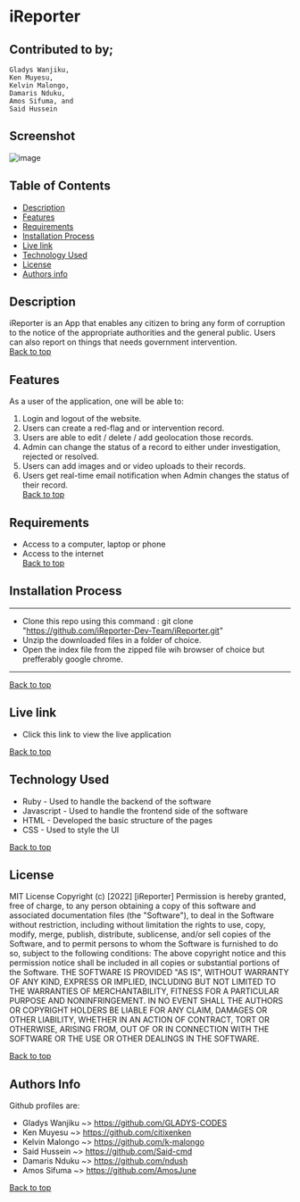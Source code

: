 <!-- # README

iReporter is an App that enables any citizen to bring any form of corruption to the notice of the appropriate authorities and the general public. Users can also report on things that needs government intervention.

Project Demo: Project Demo
Trello Board project tracker :https://trello.com/b/ifyokTqn/ireporter-development-workspace
Required Features
• Users can sign up
• Users can log in
• Users can create redflag or intervention report
• Users can edit their reports
• Users can delete their reports
• Users can view all their reports
• Users can add geo-location to their report
• Users can change the geo-location of their report
• Admin can change status of the report to either:
◦ Resolve
◦ Rejected
◦ Delete
Technologies
• Ruby on Rails
• React.js
• html5
• Bootstrap

Installation

To run: Install Ruby and git on your machine
$ git clone https://github.com/iReporter-Dev-Team/iReporter.git
$ cd iReporter

For the frontend
$ npm install
$ npm start

For the backend run
$ rails s

Authors
Gladys Wanjiku
Ken Muyesu
Kelvin Malongo
Damaris Nduku
Amos Sifuma
Said Hussein -->

# iReporter

## Contributed to by;

    Gladys Wanjiku,
    Ken Muyesu,
    Kelvin Malongo,
    Damaris Nduku,
    Amos Sifuma, and
    Said Hussein

## Screenshot

![image](./insert_path.png)

## Table of Contents

- [Description](#description)
- [Features](#features)
- [Requirements](#requirements)
- [Installation Process](#installation-process)
- [Live link](#live-link)
- [Technology Used](#technology-used)
- [License](#license)
- [Authors info](#authors-info)

## Description

iReporter is an App that enables any citizen to bring any form of corruption to the notice of the appropriate authorities and the general public. Users can also report on things that needs government intervention.<br>
[Back to top](#ireporter)

## Features

As a user of the application, one will be able to:

1.  Login and logout of the website.
2.  Users can create a red-flag and or intervention record.
3.  Users are able to edit / delete / add geolocation those records.
4.  Admin can change the status of a record to either under investigation, rejected or resolved.
5.  Users can add images and or video uploads to their records.
6.  Users get real-time email notification when Admin changes the status of their record.
    <br>
    [Back to top](#ireporter)

## Requirements

- Access to a computer, laptop or phone
- Access to the internet <br>
  [Back to top](#ireporter)

## Installation Process

---

- Clone this repo using this command : git clone "https://github.com/iReporter-Dev-Team/iReporter.git"
- Unzip the downloaded files in a folder of choice.
- Open the index file from the zipped file wih browser of choice but prefferably google chrome.

---

[Back to top](#ireporter)

## Live link

- Click this link to view the live application

[Back to top](#ireporter)

## Technology Used

- Ruby - Used to handle the backend of the software
- Javascript - Used to handle the frontend side of the software
- HTML - Developed the basic structure of the pages
- CSS - Used to style the UI

[Back to top](#ireporter)

## License

MIT License
Copyright (c) [2022] [iReporter]
Permission is hereby granted, free of charge, to any person obtaining a copy
of this software and associated documentation files (the "Software"), to deal
in the Software without restriction, including without limitation the rights
to use, copy, modify, merge, publish, distribute, sublicense, and/or sell
copies of the Software, and to permit persons to whom the Software is
furnished to do so, subject to the following conditions:
The above copyright notice and this permission notice shall be included in all
copies or substantial portions of the Software.
THE SOFTWARE IS PROVIDED "AS IS", WITHOUT WARRANTY OF ANY KIND, EXPRESS OR
IMPLIED, INCLUDING BUT NOT LIMITED TO THE WARRANTIES OF MERCHANTABILITY,
FITNESS FOR A PARTICULAR PURPOSE AND NONINFRINGEMENT. IN NO EVENT SHALL THE
AUTHORS OR COPYRIGHT HOLDERS BE LIABLE FOR ANY CLAIM, DAMAGES OR OTHER
LIABILITY, WHETHER IN AN ACTION OF CONTRACT, TORT OR OTHERWISE, ARISING FROM,
OUT OF OR IN CONNECTION WITH THE SOFTWARE OR THE USE OR OTHER DEALINGS IN THE
SOFTWARE.

[Back to top](#ireporter)

## Authors Info

Github profiles are:

- Gladys Wanjiku ~> https://github.com/GLADYS-CODES
- Ken Muyesu ~> https://github.com/citixenken
- Kelvin Malongo ~> https://github.com/k-malongo
- Said Hussein ~> https://github.com/Said-cmd
- Damaris Nduku ~> https://github.com/ndush
- Amos Sifuma ~> https://github.com/AmosJune

[Back to top](#ireporter)
